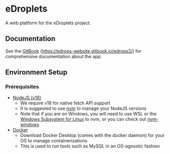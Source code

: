 # eDroplets
A web platform for the eDroplets project.

## Documentation

See the [GitBook](https://edrops-website.gitbook.io/edrops3/) (https://edrops-website.gitbook.io/edrops3/) for comprehensive documentation about the app.

## Environment Setup

### Prerequisites
- [NodeJS (v18)](https://nodejs.org/en/download/)
  - We require v18 for native fetch API support
  - It is suggested to use [nvm](https://github.com/nvm-sh/nvm) to manage your NodeJS versions
  - Note that if you are on Windows, you will need to use WSL or the [Windows Subsystem for Linux](https://docs.microsoft.com/en-us/windows/wsl/install-win10) to nvm, or you can check out [nvm-windows](https://github.com/coreybutler/nvm-windows)
- [Docker](https://www.docker.com/products/docker-desktop/)
  - Download Docker Desktop (comes with the docker daemon) for your OS to manage containerizations
  - This is used to run tools such as MySQL in an OS-agnostic fashion